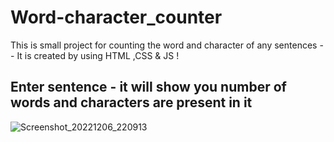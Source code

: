 # Word-character_counter
This is small project for counting the word and character of any sentences -- It is created by using HTML ,CSS &amp; JS !
## Enter sentence - it will show you number of words and characters are present in it 
![Screenshot_20221206_220913](https://user-images.githubusercontent.com/99569848/205970811-a4e9c207-a685-427e-a1ac-87a081d782e7.png)

